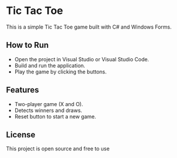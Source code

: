 # Tic Tac Toe

This is a simple Tic Tac Toe game built with C# and Windows Forms.

## How to Run

- Open the project in Visual Studio or Visual Studio Code.
- Build and run the application.
- Play the game by clicking the buttons.

## Features

- Two-player game (X and O).
- Detects winners and draws.
- Reset button to start a new game.

## License

This project is open source and free to use
